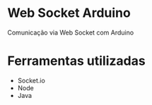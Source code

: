 Web Socket Arduino
================

Comunicação via Web Socket com Arduino

Ferramentas utilizadas
=======
* Socket.io
* Node
* Java

